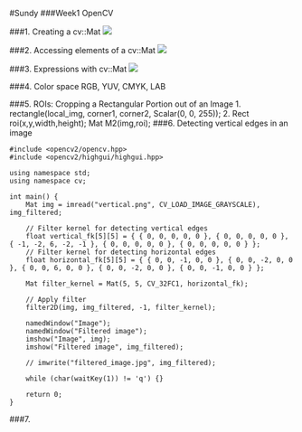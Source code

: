 #Sundy
###Week1 OpenCV

###1. Creating a cv::Mat
![](http://i.imgur.com/9ppFThD.png)

###2. Accessing elements of a cv::Mat
![](http://i.imgur.com/Wz9m6wD.png)

###3. Expressions with cv::Mat
![](http://i.imgur.com/XS1790W.png)

###4. Color space
RGB, YUV, CMYK, LAB

###5. ROIs: Cropping a Rectangular Portion out of an Image
	 1. rectangle(local_img, corner1, corner2, Scalar(0, 0, 255));
	 2. Rect roi(x,y,width,height);
		Mat M2(img,roi);
###6.  Detecting vertical edges in an image

	#include <opencv2/opencv.hpp>
	#include <opencv2/highgui/highgui.hpp>
	
	using namespace std;
	using namespace cv;
	
	int main() {
		Mat img = imread("vertical.png", CV_LOAD_IMAGE_GRAYSCALE), img_filtered;
	
		// Filter kernel for detecting vertical edges
		float vertical_fk[5][5] = { { 0, 0, 0, 0, 0 }, { 0, 0, 0, 0, 0 }, { -1, -2, 6, -2, -1 }, { 0, 0, 0, 0, 0 }, { 0, 0, 0, 0, 0 } };
		// Filter kernel for detecting horizontal edges
		float horizontal_fk[5][5] = { { 0, 0, -1, 0, 0 }, { 0, 0, -2, 0, 0 }, { 0, 0, 6, 0, 0 }, { 0, 0, -2, 0, 0 }, { 0, 0, -1, 0, 0 } };
	
		Mat filter_kernel = Mat(5, 5, CV_32FC1, horizontal_fk);
	
		// Apply filter
		filter2D(img, img_filtered, -1, filter_kernel);
	
		namedWindow("Image");
		namedWindow("Filtered image");
		imshow("Image", img);
		imshow("Filtered image", img_filtered);
	
		// imwrite("filtered_image.jpg", img_filtered);
	
		while (char(waitKey(1)) != 'q') {}
	
		return 0;
	}

###7.